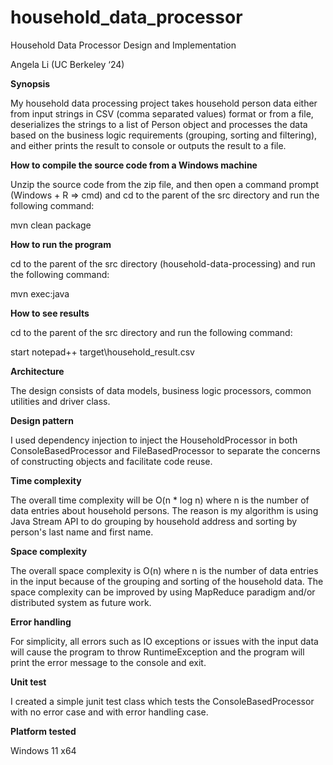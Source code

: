 # household_data_processor
Household Data Processor Design and Implementation

Angela Li (UC Berkeley ‘24)


**Synopsis**

My household data processing project takes household person data either from input strings in CSV (comma separated values) format or from a file, deserializes the strings to a list of Person object and processes the data based on the business logic requirements (grouping, sorting and filtering), and either prints the result to console or outputs the result to a file.


**How to compile the source code from a Windows machine**

Unzip the source code from the zip file, and then open a command prompt (Windows + R => cmd) and cd to the parent of the src directory and run the following command:

mvn clean package


**How to run the program**

cd to the parent of the src directory (household-data-processing) and run the following command:

mvn exec:java


**How to see results**

cd to the parent of the src directory and run the following command:

start notepad++ target\household_result.csv


**Architecture**

The design consists of data models, business logic processors, common utilities and driver class.
 
 
**Design pattern**

I used dependency injection to inject the HouseholdProcessor in both ConsoleBasedProcessor and FileBasedProcessor to separate the concerns of constructing objects and facilitate code reuse.


**Time complexity**

The overall time complexity will be O(n * log n) where n is the number of data entries about household persons. The reason is my algorithm is using Java Stream API to do grouping by household address and sorting by person's last name and first name.

**Space complexity**

The overall space complexity is O(n) where n is the number of data entries in the input because of the grouping and sorting of the household data. The space complexity can be improved by using MapReduce paradigm and/or distributed system as future work.

**Error handling**

For simplicity, all errors such as IO exceptions or issues with the input data will cause the program to throw RuntimeException and the program will print the error message to the console and exit.

**Unit test**

I created a simple junit test class which tests the ConsoleBasedProcessor with no error case and with error handling case.

**Platform tested**

Windows 11 x64

